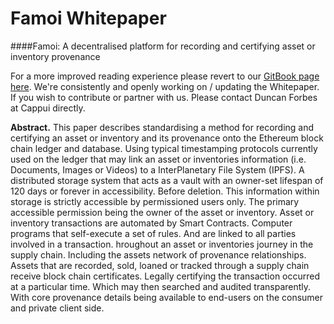 # Famoi Whitepaper 



####Famoi: A decentralised platform for recording and certifying asset or inventory provenance


For a more improved reading experience please revert to our [GitBook page here](https://duncanaforbes.gitbooks.io/famoi-whitepaper/content/). We're consistently and openly working on / updating the Whitepaper. If you wish to contribute or partner with us. Please contact Duncan Forbes at Cappui directly.

**Abstract.** This paper describes standardising a method for recording and certifying an asset or inventory and its provenance onto the Ethereum block chain ledger and database. Using typical timestamping protocols currently used on the ledger that may link an asset or inventories information (i.e. Documents, Images or Videos) to a  InterPlanetary File System (IPFS). A distributed storage system that acts as a vault with an owner-set lifespan of 120 days or forever in accessibility. Before deletion. This information within storage is strictly accessible by permissioned users only. The primary accessible permission being the owner of the asset or inventory. Asset or inventory transactions are automated by Smart Contracts. Computer programs that self-execute a set of rules. And are linked to all parties involved in a transaction. hroughout an asset or inventories journey in the supply chain. Including the assets network of provenance relationships. Assets that are recorded, sold, loaned or tracked through a supply chain receive block chain certificates. Legally certifying the transaction occurred at a particular time. Which may then searched and audited transparently. With core provenance details being available to end-users on the consumer and private client side.

